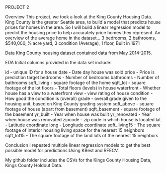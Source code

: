 PROJECT 2

Overview
This project, we took a look at the King County Housing Data. King County is the greater Seattle area, to build a model that predicts house prices for homes in the area.
So I will build a linear regression model to predict the housing price to help accurately price homes they represent.
An overview of the average home in the dataset... 3 bedrooms, 2 bathrooms, $540,000, ⅓ acre yard, 3 condition (Average), 1 floor, Built in 1971

Data
King County housing dataset contained data from May 2014-2015.

EDA
Initial columns provided in the data set include:


id - unique ID for a house
date - Date day house was sold
price - Price is prediction target
bedrooms - Number of bedrooms
bathrooms - Number of bathrooms
sqft_living - square footage of the home
sqft_lot - square footage of the lot
floors - Total floors (levels) in house
waterfront - Whether house has a view to a waterfront
view - view rating of house
condition - How good the condition is (overall)
grade - overall grade given to the housing unit, based on King County grading system
sqft_above - square footage of house (apart from basement)
sqft_basement - square footage of the basement
yr_built - Year when house was built
yr_renovated - Year when house was renovated
zipcode - zip code in which house is located
lat - Latitude coordinate
long - Longitude coordinate
sqft_living15 - The square footage of interior housing living space for the nearest 15 neighbors
sqft_lot15 - The square footage of the land lots of the nearest 15 neighbors 

Conclusion
I repeated multiple linear regression models to get the best possible model for predictions.Using
KBest and RFECV.

My github folder includes the CSVs for the Kings County Housing Data, Kings County Holdout Data.

